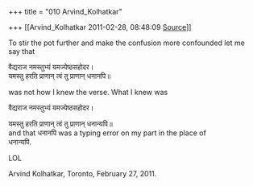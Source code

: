 +++
title = "010 Arvind_Kolhatkar"

+++
[[Arvind_Kolhatkar	2011-02-28, 08:48:09 [Source](https://groups.google.com/g/samskrita/c/6bLiH-cShGM)]]



To stir the pot further and make the confusion more confounded let me  
say that

  
वैद्यराज नमस्तुभ्यं यमज्येष्ठसहोदर।  
यमस्तु हरति प्राणान् त्वं तु प्राणान् धनानपि॥  

was not how I knew the verse. What I knew was

  
वैद्यराज नमस्तुभ्यं यमज्येष्ठसहोदर।  

यमस्तु हरति प्राणान् त्वं तु प्राणान् धनान्यपि॥  
and that धनानपि was a typing error on my part in the place of  
धनान्यपि.

LOL

Arvind Kolhatkar, Toronto, February 27, 2011.

